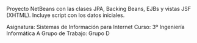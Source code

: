 Proyecto NetBeans con las clases JPA, Backing Beans, EJBs y vistas JSF (XHTML). Incluye script con los datos iniciales.

Asignatura: Sistemas de Información para Internet
Curso: 3º Ingeniería Informática A
Grupo de Trabajo: Grupo D
